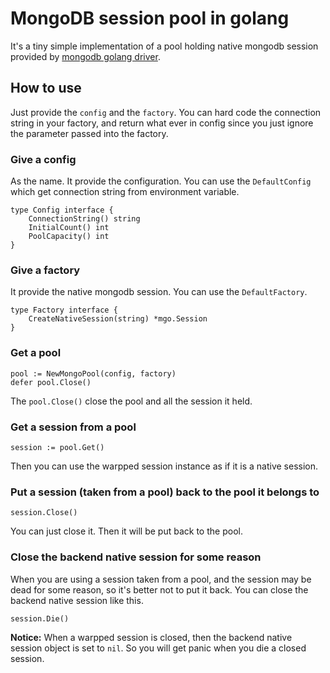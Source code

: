 # MongoDB session pool in golang

It's a tiny simple implementation of a pool holding native mongodb session provided by [mongodb golang driver](http://labix.org/mgo). 


## How to use

Just provide the `config` and the `factory`. You can hard code the connection string in your factory, and return what ever in config since you just ignore the parameter passed into the factory.


### Give a config

As the name. It provide the configuration. You can use the `DefaultConfig` which get connection string from environment variable.

```
type Config interface {
	ConnectionString() string
	InitialCount() int
	PoolCapacity() int
}
```


### Give a factory

It provide the native mongodb session. You can use the `DefaultFactory`.

```
type Factory interface {
	CreateNativeSession(string) *mgo.Session
}
```


### Get a pool

```
pool := NewMongoPool(config, factory)
defer pool.Close()
```

The `pool.Close()` close the pool and all the session it held.


### Get a session from a pool

```
session := pool.Get()
```

Then you can use the warpped session instance as if it is a native session.


### Put a session (taken from a pool) back to the pool it belongs to

```
session.Close()
```

You can just close it. Then it will be put back to the pool.


### Close the backend native session for some reason

When you are using a session taken from a pool, and the session may be dead for some reason, so it's better not to put it back. You can close the backend native session like this.

```
session.Die()
```

**Notice:** When a warpped session is closed, then the backend native session object is set to `nil`. So you will get panic when you die a closed session.
